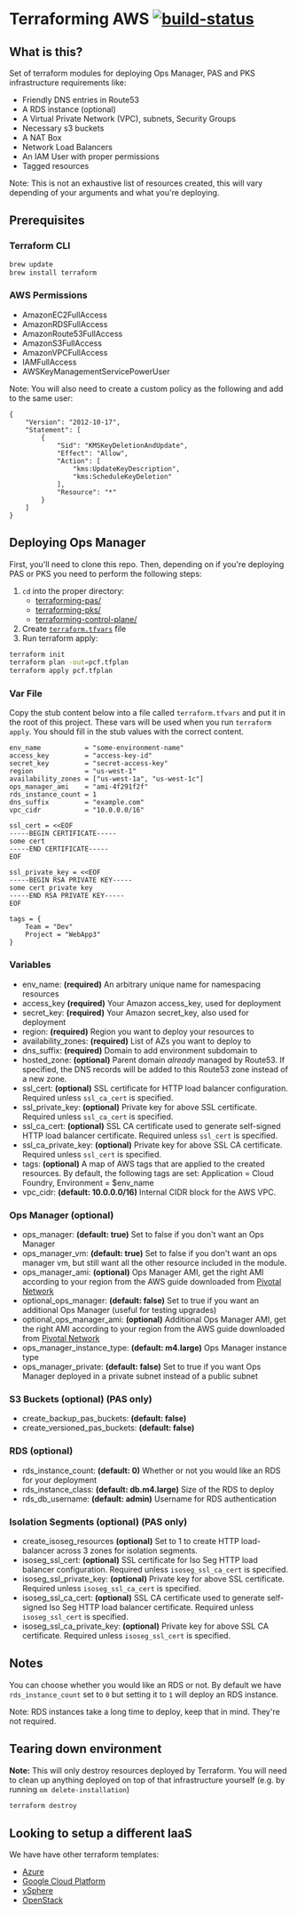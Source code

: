 # Terraforming AWS [![build-status](https://infra.ci.cf-app.com/api/v1/teams/main/pipelines/terraforming-aws/jobs/deploy-pas/badge)](https://infra.ci.cf-app.com/teams/main/pipelines/terraforming-aws)

## What is this?

Set of terraform modules for deploying Ops Manager, PAS and PKS infrastructure requirements like:

- Friendly DNS entries in Route53
- A RDS instance (optional)
- A Virtual Private Network (VPC), subnets, Security Groups
- Necessary s3 buckets
- A NAT Box
- Network Load Balancers
- An IAM User with proper permissions
- Tagged resources

Note: This is not an exhaustive list of resources created, this will vary depending of your arguments and what you're deploying.

## Prerequisites

### Terraform CLI

```bash
brew update
brew install terraform
```

### AWS Permissions
- AmazonEC2FullAccess
- AmazonRDSFullAccess
- AmazonRoute53FullAccess
- AmazonS3FullAccess
- AmazonVPCFullAccess
- IAMFullAccess
- AWSKeyManagementServicePowerUser

Note: You will also need to create a custom policy as the following and add to
      the same user:
```
{
    "Version": "2012-10-17",
    "Statement": [
        {
            "Sid": "KMSKeyDeletionAndUpdate",
            "Effect": "Allow",
            "Action": [
                "kms:UpdateKeyDescription",
                "kms:ScheduleKeyDeletion"
            ],
            "Resource": "*"
        }
    ]
}
```

## Deploying Ops Manager

First, you'll need to clone this repo. Then, depending on if you're deploying PAS or PKS you need to perform the following steps:

1. `cd` into the proper directory:
    - [terraforming-pas/](terraforming-pas/)
    - [terraforming-pks/](terraforming-pks/)
    - [terraforming-control-plane/](terraforming-control-plane/)
1. Create [`terraform.tfvars`](/README.md#var-file) file
1. Run terraform apply:
  ```bash
  terraform init
  terraform plan -out=pcf.tfplan
  terraform apply pcf.tfplan
  ```

### Var File

Copy the stub content below into a file called `terraform.tfvars` and put it in the root of this project.
These vars will be used when you run `terraform apply`.
You should fill in the stub values with the correct content.

```hcl
env_name           = "some-environment-name"
access_key         = "access-key-id"
secret_key         = "secret-access-key"
region             = "us-west-1"
availability_zones = ["us-west-1a", "us-west-1c"]
ops_manager_ami    = "ami-4f291f2f"
rds_instance_count = 1
dns_suffix         = "example.com"
vpc_cidr           = "10.0.0.0/16"

ssl_cert = <<EOF
-----BEGIN CERTIFICATE-----
some cert
-----END CERTIFICATE-----
EOF

ssl_private_key = <<EOF
-----BEGIN RSA PRIVATE KEY-----
some cert private key
-----END RSA PRIVATE KEY-----
EOF

tags = {
    Team = "Dev"
    Project = "WebApp3"
}
```

### Variables

- env_name: **(required)** An arbitrary unique name for namespacing resources
- access_key **(required)** Your Amazon access_key, used for deployment
- secret_key: **(required)** Your Amazon secret_key, also used for deployment
- region: **(required)** Region you want to deploy your resources to
- availability_zones: **(required)** List of AZs you want to deploy to
- dns_suffix: **(required)** Domain to add environment subdomain to
- hosted_zone: **(optional)** Parent domain *already* managed by Route53. If specified, the DNS records will be added to this Route53 zone instead of a new zone.
- ssl_cert: **(optional)** SSL certificate for HTTP load balancer configuration. Required unless `ssl_ca_cert` is specified.
- ssl_private_key: **(optional)** Private key for above SSL certificate. Required unless `ssl_ca_cert` is specified.
- ssl_ca_cert: **(optional)** SSL CA certificate used to generate self-signed HTTP load balancer certificate. Required unless `ssl_cert` is specified.
- ssl_ca_private_key: **(optional)** Private key for above SSL CA certificate. Required unless `ssl_cert` is specified.
- tags: **(optional)** A map of AWS tags that are applied to the created resources. By default, the following tags are set: Application = Cloud Foundry, Environment = $env_name
- vpc_cidr: **(default: 10.0.0.0/16)** Internal CIDR block for the AWS VPC.

### Ops Manager (optional)
- ops_manager: **(default: true)** Set to false if you don't want an Ops Manager
- ops_manager_vm: **(default: true)** Set to false if you don't want an ops manager vm, but still want all the other resource included in the module.
- ops_manager_ami: **(optional)**  Ops Manager AMI, get the right AMI according to your region from the AWS guide downloaded from [Pivotal Network](https://network.pivotal.io/products/ops-manager)
- optional_ops_manager: **(default: false)** Set to true if you want an additional Ops Manager (useful for testing upgrades)
- optional_ops_manager_ami: **(optional)**  Additional Ops Manager AMI, get the right AMI according to your region from the AWS guide downloaded from [Pivotal Network](https://network.pivotal.io/products/ops-manager)
- ops_manager_instance_type: **(default: m4.large)** Ops Manager instance type
- ops_manager_private: **(default: false)** Set to true if you want Ops Manager deployed in a private subnet instead of a public subnet

### S3 Buckets (optional) (PAS only)
- create_backup_pas_buckets: **(default: false)**  
- create_versioned_pas_buckets: **(default: false)**

### RDS (optional)
- rds_instance_count: **(default: 0)** Whether or not you would like an RDS for your deployment
- rds_instance_class: **(default: db.m4.large)** Size of the RDS to deploy
- rds_db_username: **(default: admin)** Username for RDS authentication

### Isolation Segments (optional)  (PAS only)
- create_isoseg_resources **(optional)** Set to 1 to create HTTP load-balancer across 3 zones for isolation segments.
- isoseg_ssl_cert: **(optional)** SSL certificate for Iso Seg HTTP load balancer configuration. Required unless `isoseg_ssl_ca_cert` is specified.
- isoseg_ssl_private_key: **(optional)** Private key for above SSL certificate. Required unless `isoseg_ssl_ca_cert` is specified.
- isoseg_ssl_ca_cert: **(optional)** SSL CA certificate used to generate self-signed Iso Seg HTTP load balancer certificate. Required unless `isoseg_ssl_cert` is specified.
- isoseg_ssl_ca_private_key: **(optional)** Private key for above SSL CA certificate. Required unless `isoseg_ssl_cert` is specified.

## Notes

You can choose whether you would like an RDS or not. By default we have
`rds_instance_count` set to `0` but setting it to `1` will deploy an RDS instance.

Note: RDS instances take a long time to deploy, keep that in mind. They're not required.

## Tearing down environment

**Note:** This will only destroy resources deployed by Terraform. You will need to clean up anything deployed on top of that infrastructure yourself (e.g. by running `om delete-installation`)

```bash
terraform destroy
```

## Looking to setup a different IaaS

We have have other terraform templates:

- [Azure](https://github.com/pivotal-cf/terraforming-azure)
- [Google Cloud Platform](https://github.com/pivotal-cf/terraforming-gcp)
- [vSphere](https://github.com/pivotal-cf/terraforming-vsphere)
- [OpenStack](https://github.com/pivotal-cf/terraforming-openstack)
